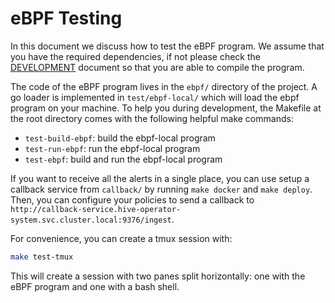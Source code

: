 # eBPF Testing

In this document we discuss how to test the eBPF program. We assume
that you have the required dependencies, if not please check the
[DEVELOPMENT](./DEVELOPMENT.md) document so that you are able to
compile the program.

The code of the eBPF program lives in the `ebpf/` directory of the
project. A go loader is implemented in `test/ebpf-local/` which will
load the ebpf program on your machine. To help you during development,
the Makefile at the root directory comes with the following helpful
make commands:

- `test-build-ebpf`: build the ebpf-local program
- `test-run-ebpf`: run the ebpf-local program
- `test-ebpf`: build and run the ebpf-local program

If you want to receive all the alerts in a single place, you can use
setup a callback service from `callback/` by running `make docker` and
`make deploy`. Then, you can configure your policies to send a
callback to
`http://callback-service.hive-operator-system.svc.cluster.local:9376/ingest`.

For convenience, you can create a tmux session with:

```bash
make test-tmux
```

This will create a session with two panes split horizontally: one with
the eBPF program and one with a bash shell.

